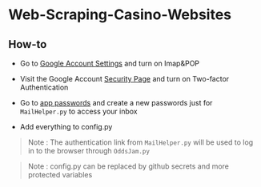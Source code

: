 # Web-Scraping-Casino-Websites
## How-to
- Go to [Google Account Settings](https://mail.google.com/mail/u/0/#settings/fwdandpop) and turn on Imap&POP
- Visit the Google Account [Security Page](https://myaccount.google.com/security) and turn on Two-factor Authentication
- Go to [app passwords](https://myaccount.google.com/apppasswords) and create a new passwords just for  ```MailHelper.py``` to access your inbox

- Add everything to config.py

> Note : The authentication link from ```MailHelper.py``` will be used to log in to the browser through  ```OddsJam.py```

> Note : config.py can be replaced by github secrets and more protected variables

